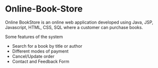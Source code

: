 Online-Book-Store
=================
Online BookStore is an online web application developed using Java, JSP, Javascript, HTML, CSS, SQL where a customer can purchase books.

Some features of the system
 * Search for a book by title or author
 * Different modes of payment
 * Cancel/Update order
 * Contact and Feedback Form

